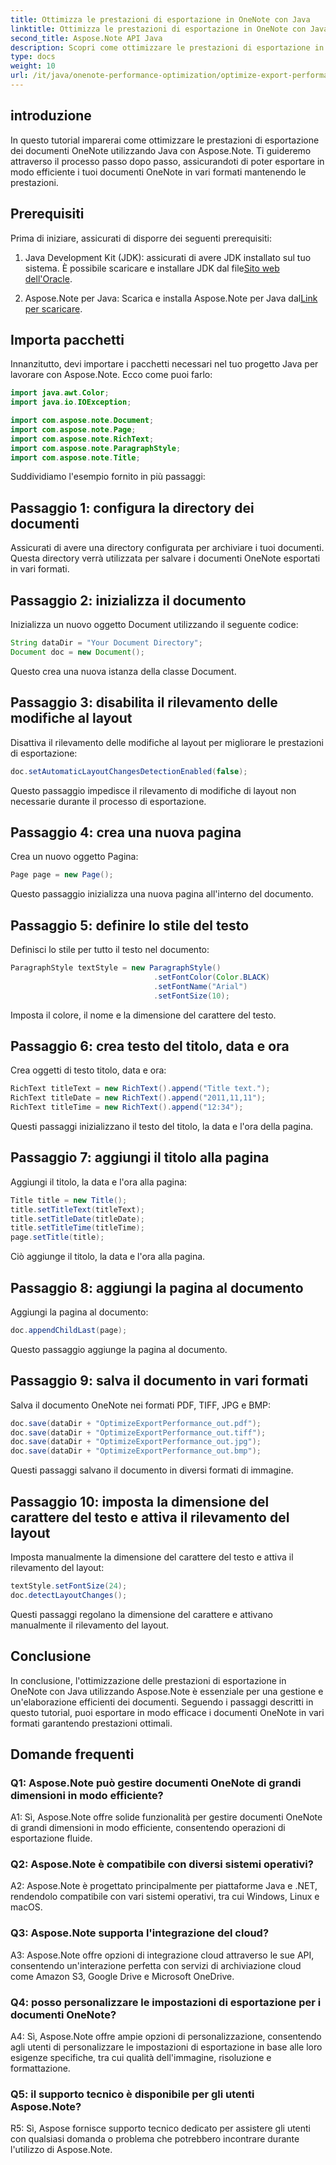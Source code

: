 ```yaml
---
title: Ottimizza le prestazioni di esportazione in OneNote con Java
linktitle: Ottimizza le prestazioni di esportazione in OneNote con Java
second_title: Aspose.Note API Java
description: Scopri come ottimizzare le prestazioni di esportazione in OneNote utilizzando Java con Aspose.Note. Esporta in modo efficiente i documenti in vari formati con una guida passo passo.
type: docs
weight: 10
url: /it/java/onenote-performance-optimization/optimize-export-performance/
---
```

## introduzione

In questo tutorial imparerai come ottimizzare le prestazioni di esportazione dei documenti OneNote utilizzando Java con Aspose.Note. Ti guideremo attraverso il processo passo dopo passo, assicurandoti di poter esportare in modo efficiente i tuoi documenti OneNote in vari formati mantenendo le prestazioni.

## Prerequisiti

Prima di iniziare, assicurati di disporre dei seguenti prerequisiti:

1.  Java Development Kit (JDK): assicurati di avere JDK installato sul tuo sistema. È possibile scaricare e installare JDK dal file[Sito web dell'Oracle](https://www.oracle.com/java/technologies/javase-jdk11-downloads.html).
   
2. Aspose.Note per Java: Scarica e installa Aspose.Note per Java dal[Link per scaricare](https://releases.aspose.com/note/java/).

## Importa pacchetti

Innanzitutto, devi importare i pacchetti necessari nel tuo progetto Java per lavorare con Aspose.Note. Ecco come puoi farlo:

```java
import java.awt.Color;
import java.io.IOException;

import com.aspose.note.Document;
import com.aspose.note.Page;
import com.aspose.note.RichText;
import com.aspose.note.ParagraphStyle;
import com.aspose.note.Title;
```

Suddividiamo l'esempio fornito in più passaggi:

## Passaggio 1: configura la directory dei documenti

Assicurati di avere una directory configurata per archiviare i tuoi documenti. Questa directory verrà utilizzata per salvare i documenti OneNote esportati in vari formati.

## Passaggio 2: inizializza il documento

Inizializza un nuovo oggetto Document utilizzando il seguente codice:

```java
String dataDir = "Your Document Directory";
Document doc = new Document();
```

Questo crea una nuova istanza della classe Document.

## Passaggio 3: disabilita il rilevamento delle modifiche al layout

Disattiva il rilevamento delle modifiche al layout per migliorare le prestazioni di esportazione:

```java
doc.setAutomaticLayoutChangesDetectionEnabled(false);
```

Questo passaggio impedisce il rilevamento di modifiche di layout non necessarie durante il processo di esportazione.

## Passaggio 4: crea una nuova pagina

Crea un nuovo oggetto Pagina:

```java
Page page = new Page();
```

Questo passaggio inizializza una nuova pagina all'interno del documento.

## Passaggio 5: definire lo stile del testo

Definisci lo stile per tutto il testo nel documento:

```java
ParagraphStyle textStyle = new ParagraphStyle()
                                .setFontColor(Color.BLACK)
                                .setFontName("Arial")
                                .setFontSize(10);
```

Imposta il colore, il nome e la dimensione del carattere del testo.

## Passaggio 6: crea testo del titolo, data e ora

Crea oggetti di testo titolo, data e ora:

```java
RichText titleText = new RichText().append("Title text.");
RichText titleDate = new RichText().append("2011,11,11");
RichText titleTime = new RichText().append("12:34");
```

Questi passaggi inizializzano il testo del titolo, la data e l'ora della pagina.

## Passaggio 7: aggiungi il titolo alla pagina

Aggiungi il titolo, la data e l'ora alla pagina:

```java
Title title = new Title();
title.setTitleText(titleText);
title.setTitleDate(titleDate);
title.setTitleTime(titleTime);
page.setTitle(title);
```

Ciò aggiunge il titolo, la data e l'ora alla pagina.

## Passaggio 8: aggiungi la pagina al documento

Aggiungi la pagina al documento:

```java
doc.appendChildLast(page);
```

Questo passaggio aggiunge la pagina al documento.

## Passaggio 9: salva il documento in vari formati

Salva il documento OneNote nei formati PDF, TIFF, JPG e BMP:

```java
doc.save(dataDir + "OptimizeExportPerformance_out.pdf");
doc.save(dataDir + "OptimizeExportPerformance_out.tiff");
doc.save(dataDir + "OptimizeExportPerformance_out.jpg");
doc.save(dataDir + "OptimizeExportPerformance_out.bmp");
```

Questi passaggi salvano il documento in diversi formati di immagine.

## Passaggio 10: imposta la dimensione del carattere del testo e attiva il rilevamento del layout

Imposta manualmente la dimensione del carattere del testo e attiva il rilevamento del layout:

```java
textStyle.setFontSize(24);
doc.detectLayoutChanges();
```

Questi passaggi regolano la dimensione del carattere e attivano manualmente il rilevamento del layout.

## Conclusione

In conclusione, l'ottimizzazione delle prestazioni di esportazione in OneNote con Java utilizzando Aspose.Note è essenziale per una gestione e un'elaborazione efficienti dei documenti. Seguendo i passaggi descritti in questo tutorial, puoi esportare in modo efficace i documenti OneNote in vari formati garantendo prestazioni ottimali.

## Domande frequenti

### Q1: Aspose.Note può gestire documenti OneNote di grandi dimensioni in modo efficiente?

A1: Sì, Aspose.Note offre solide funzionalità per gestire documenti OneNote di grandi dimensioni in modo efficiente, consentendo operazioni di esportazione fluide.
   
### Q2: Aspose.Note è compatibile con diversi sistemi operativi?

A2: Aspose.Note è progettato principalmente per piattaforme Java e .NET, rendendolo compatibile con vari sistemi operativi, tra cui Windows, Linux e macOS.
   
### Q3: Aspose.Note supporta l'integrazione del cloud?

A3: Aspose.Note offre opzioni di integrazione cloud attraverso le sue API, consentendo un'interazione perfetta con servizi di archiviazione cloud come Amazon S3, Google Drive e Microsoft OneDrive.
   
### Q4: posso personalizzare le impostazioni di esportazione per i documenti OneNote?

A4: Sì, Aspose.Note offre ampie opzioni di personalizzazione, consentendo agli utenti di personalizzare le impostazioni di esportazione in base alle loro esigenze specifiche, tra cui qualità dell'immagine, risoluzione e formattazione.
   
### Q5: il supporto tecnico è disponibile per gli utenti Aspose.Note?

R5: Sì, Aspose fornisce supporto tecnico dedicato per assistere gli utenti con qualsiasi domanda o problema che potrebbero incontrare durante l'utilizzo di Aspose.Note.